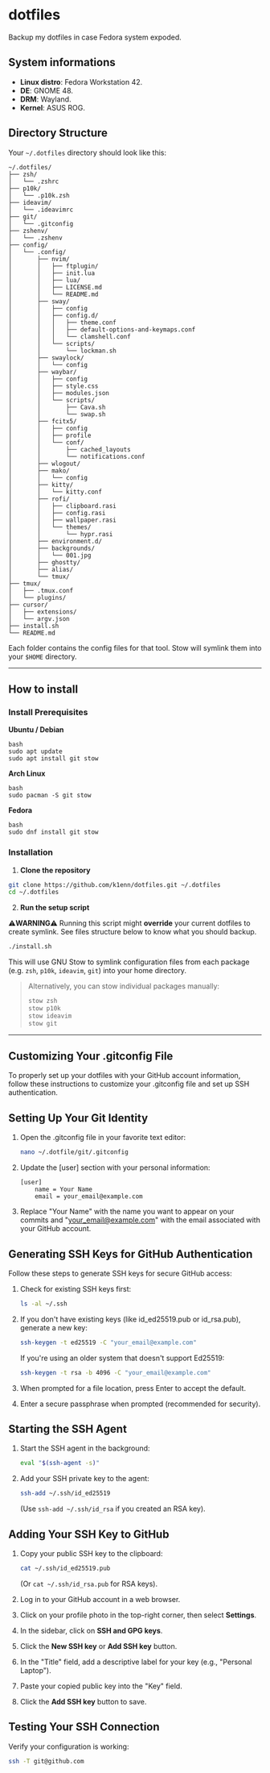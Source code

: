 # **dotfiles**

Backup my dotfiles in case Fedora system expoded.

## **System informations**

- **Linux distro**: Fedora Workstation 42.
- **DE**: GNOME 48.
- **DRM**: Wayland.
- **Kernel**: ASUS ROG.

## **Directory Structure**

Your `~/.dotfiles` directory should look like this:

```
~/.dotfiles/
├── zsh/
│   └── .zshrc
├── p10k/
│   └── .p10k.zsh
├── ideavim/
│   └── .ideavimrc
├── git/
│   └── .gitconfig
├── zshenv/
│   └── .zshenv
├── config/
│   └── .config/
│       ├── nvim/
│       │   ├── ftplugin/
│       │   ├── init.lua
│       │   ├── lua/
│       │   ├── LICENSE.md
│       │   └── README.md
│       ├── sway/
│       │   ├── config
│       │   ├── config.d/
│       │   │   ├── theme.conf
│       │   │   ├── default-options-and-keymaps.conf
│       │   │   └── clamshell.conf
│       │   └── scripts/
│       │       └── lockman.sh
│       ├── swaylock/
│       │   └── config
│       ├── waybar/
│       │   ├── config
│       │   ├── style.css
│       │   ├── modules.json
│       │   └── scripts/
│       │       ├── Cava.sh
│       │       └── swap.sh
│       ├── fcitx5/
│       │   ├── config
│       │   ├── profile
│       │   └── conf/
│       │       ├── cached_layouts
│       │       └── notifications.conf
│       ├── wlogout/
│       ├── mako/
│       │   └── config
│       ├── kitty/
│       │   └── kitty.conf
│       ├── rofi/
│       │   ├── clipboard.rasi
│       │   ├── config.rasi
│       │   ├── wallpaper.rasi
│       │   └── themes/
│       │       └── hypr.rasi
│       ├── environment.d/
│       ├── backgrounds/
│       │   └── 001.jpg
│       ├── ghostty/
│       ├── alias/
│       └── tmux/
├── tmux/
│   ├── .tmux.conf
│   └── plugins/
├── cursor/
│   ├── extensions/
│   └── argv.json
├── install.sh
└── README.md
```

Each folder contains the config files for that tool. Stow will symlink them into your `$HOME` directory.

---

## **How to install**

### **Install Prerequisites**

**Ubuntu / Debian**

```
bash
sudo apt update
sudo apt install git stow
```

**Arch Linux**

```
bash
sudo pacman -S git stow
```

**Fedora**

```
bash
sudo dnf install git stow
```

### **Installation**

1. **Clone the repository**

```bash
git clone https://github.com/k1enn/dotfiles.git ~/.dotfiles
cd ~/.dotfiles
```

2. **Run the setup script**

⚠️**WARNING**⚠️
Running this script might **override** your current dotfiles to create symlink. See files structure below to know what you should backup.

```bash
./install.sh
```

This will use GNU Stow to symlink configuration files from each package (e.g. `zsh`, `p10k`, `ideavim`, `git`) into your home directory.

> Alternatively, you can stow individual packages manually:
>
> ```bash
> stow zsh
> stow p10k
> stow ideavim
> stow git
> ```

---

## Customizing Your .gitconfig File

To properly set up your dotfiles with your GitHub account information, follow these instructions to customize your .gitconfig file and set up SSH authentication.

## Setting Up Your Git Identity

1. Open the .gitconfig file in your favorite text editor:

   ```bash
   nano ~/.dotfile/git/.gitconfig
   ```

2. Update the [user] section with your personal information:

   ```
   [user]
       name = Your Name
       email = your_email@example.com
   ```

3. Replace "Your Name" with the name you want to appear on your commits and "your_email@example.com" with the email associated with your GitHub account.

## Generating SSH Keys for GitHub Authentication

Follow these steps to generate SSH keys for secure GitHub access:

1. Check for existing SSH keys first:

   ```bash
   ls -al ~/.ssh
   ```

2. If you don't have existing keys (like id_ed25519.pub or id_rsa.pub), generate a new key:

   ```bash
   ssh-keygen -t ed25519 -C "your_email@example.com"
   ```

   If you're using an older system that doesn't support Ed25519:

   ```bash
   ssh-keygen -t rsa -b 4096 -C "your_email@example.com"
   ```

3. When prompted for a file location, press Enter to accept the default.

4. Enter a secure passphrase when prompted (recommended for security).

## Starting the SSH Agent

1. Start the SSH agent in the background:

   ```bash
   eval "$(ssh-agent -s)"
   ```

2. Add your SSH private key to the agent:
   ```bash
   ssh-add ~/.ssh/id_ed25519
   ```
   (Use `ssh-add ~/.ssh/id_rsa` if you created an RSA key).

## Adding Your SSH Key to GitHub

1. Copy your public SSH key to the clipboard:

   ```bash
   cat ~/.ssh/id_ed25519.pub
   ```

   (Or `cat ~/.ssh/id_rsa.pub` for RSA keys).

2. Log in to your GitHub account in a web browser.

3. Click on your profile photo in the top-right corner, then select **Settings**.

4. In the sidebar, click on **SSH and GPG keys**.

5. Click the **New SSH key** or **Add SSH key** button.

6. In the "Title" field, add a descriptive label for your key (e.g., "Personal Laptop").

7. Paste your copied public key into the "Key" field.

8. Click the **Add SSH key** button to save.

## Testing Your SSH Connection

Verify your configuration is working:

```bash
ssh -T git@github.com
```

